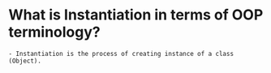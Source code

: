 # What is Instantiation in terms of OOP terminology?

    - Instantiation is the process of creating instance of a class (Object).